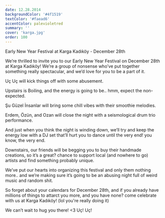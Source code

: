 ```yaml
---
date: 12.28.2014
backgroundColor: '#4f1519'
textColor: '#faead6'
accentColor: palevioletred
summary: ''
cover: 'karga.jpg'
order: 100
---
```

Early New Year Festival at Karga Kadıköy - December 28th  

We’re thrilled to invite you to our Early New Year Festival on December 28th at Karga Kadıköy! We’re a group of nonsense who’ve put together something really spectacular, and we’d love for you to be a part of it.   

Uç Uç will kick things off with some abusement.  

Upstairs is Boiling, and the energy is going to be.. hmm, expect the non-expected. 

Şu Güzel İnsanlar will bring some chill vibes with their smoothie melodies.  

Erdem, Özün, and Ozan will close the night with a seismological drum trio performance.  

And just when you think the night is winding down, we’ll try and keep the energy low with a DJ set that’ll hurt you to dance until the very end! you know, the very end.  

Downstairs, our friends will be begging you to buy their handmade creations, so it’s a great? chance to support local (and nowhere to go) artists and find something probably unique.  

We’ve put our hearts into organizing this festival and only them nothing more.. and we’re making sure it’s going to be an abusing night full of weird music and random shit.   

So forget about your calendars for December 28th, and if you already have millions of things to attarct you more, and you have none? come celebrate with us at Karga Kadıköy! (lol you're really doing it)

We can’t wait to hug you there!  <3 Uç! Uç!